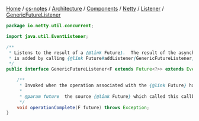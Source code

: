 [Home](https://mengxianbin.github.io) /
[cs-notes](https://mengxianbin.github.io/cs-notes/site) /
[Architecture](https://mengxianbin.github.io/cs-notes/site/Architecture) /
[Components](https://mengxianbin.github.io/cs-notes/site/Architecture/Components) /
[Netty](https://mengxianbin.github.io/cs-notes/site/Architecture/Components/Netty) /
[Listener](https://mengxianbin.github.io/cs-notes/site/Architecture/Components/Netty/Listener) /
[GenericFutureListener](https://mengxianbin.github.io/cs-notes/site/Architecture/Components/Netty/Listener/GenericFutureListener)

```java
package io.netty.util.concurrent;

import java.util.EventListener;

/**
 * Listens to the result of a {@link Future}.  The result of the asynchronous operation is notified once this listener
 * is added by calling {@link Future#addListener(GenericFutureListener)}.
 */
public interface GenericFutureListener<F extends Future<?>> extends EventListener {

    /**
     * Invoked when the operation associated with the {@link Future} has been completed.
     *
     * @param future  the source {@link Future} which called this callback
     */
    void operationComplete(F future) throws Exception;
}
```
